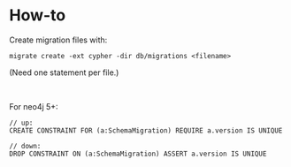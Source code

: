 # How-to

Create migration files with:

```migrate create -ext cypher -dir db/migrations <filename>```

(Need one statement per file.)

<br>

For neo4j 5+:
```
// up:
CREATE CONSTRAINT FOR (a:SchemaMigration) REQUIRE a.version IS UNIQUE

// down:
DROP CONSTRAINT ON (a:SchemaMigration) ASSERT a.version IS UNIQUE
```

